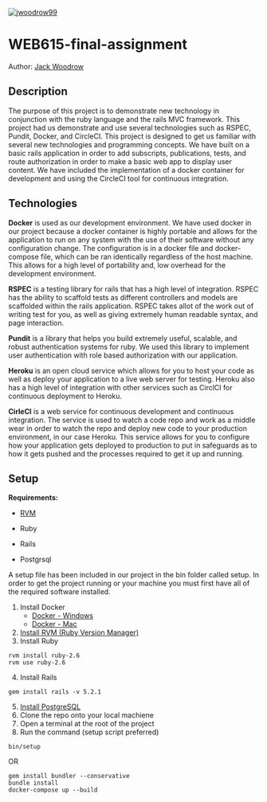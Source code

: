 [![jwoodrow99](https://circleci.com/gh/jwoodrow99/web615-final-assignment.svg?style=shield)](https://circleci.com/gh/jwoodrow99/web615-final-assignment)

# WEB615-final-assignment

Author: [Jack Woodrow](https://github.com/jwoodrow99)

## Description
The purpose of this project is to demonstrate new technology in conjunction with the ruby language and the rails MVC framework. This project had us demonstrate and use several technologies such as RSPEC, Pundit, Docker, and CircleCI. This project is designed to get us familiar with several new technologies and programming concepts. We have built on a basic rails application in order to add subscripts, publications, tests, and route authorization in order to make a basic web app to display user content. We have included the implementation of a docker container for development and using the CircleCI tool for continuous integration.

## Technologies

**Docker** is used as our development environment. We have used docker in our project because a docker container is highly portable and allows for the application to run on any system with the use of their software without any configuration change. The configuration is in a docker file and docker-compose file, which can be ran identically regardless of the host machine. This allows for a high level of portability and, low overhead for the development environment.

**RSPEC** is a testing library for rails that has a high level of integration. RSPEC has the ability to scaffold tests as different controllers and models are scaffolded within the rails application. RSPEC takes allot of the work out of writing test for you, as well as giving extremely human readable syntax, and page interaction.

**Pundit** is a library that helps you build extremely useful, scalable, and robust authentication systems for ruby. We used this library to implement user authentication with role based authorization with our application.

**Heroku** is an open cloud service which allows for you to host your code as well as deploy your application to a live web server for testing. Heroku also has a high level of integration with other services such as CirclCI for continuous deployment to Heroku.

**CirleCI** is a web service for continuous development and continuous integration. The service is used to watch a code repo and work as a middle wear in order to watch the repo and deploy new code to your production environment, in our case Heroku. This service allows for you to configure how your application gets deployed to production to put in safeguards as to how it gets pushed and the processes required to get it up and running.

## Setup

**Requirements:**
* [RVM](https://rvm.io/rvm/install)

* Ruby
* Rails
* Postgrsql

A setup file has been included in our project in the bin folder called setup. In order to get the project running or your machine you must first have all of the required software installed.

1. Install Docker
	* [Docker - Windows](https://docs.docker.com/docker-for-windows/install/)
	* [Docker - Mac](https://docs.docker.com/docker-for-mac/install/)
2. [Install RVM (Ruby Version Manager)](https://rvm.io/rvm/install)
3. Install Ruby
```
rvm install ruby-2.6
rvm use ruby-2.6
```
4. Install Rails
```
gem install rails -v 5.2.1
```
5. [Install PostgreSQL](https://www.postgresql.org/download/)
6. Clone the repo onto your local machiene
7. Open a terminal at the root of the project
8. Run the command (setup script preferred)
```
bin/setup
```
OR
```
gem install bundler --conservative
bundle install
docker-compose up --build
```
